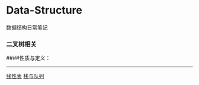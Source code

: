# Data-Structure
数据结构日常笔记


### 二叉树相关
####性质与定义：









-------------------
 [线性表](https://zh.wikipedia.org/wiki/Markdown)
 [栈与队列](https://zh.wikipedia.org/wiki/Markdown)
